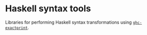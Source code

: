 # Haskell syntax tools

Libraries for performing Haskell syntax transformations using [`ghc-exactprint`](https://hackage.haskell.org/package/ghc-exactprint).
